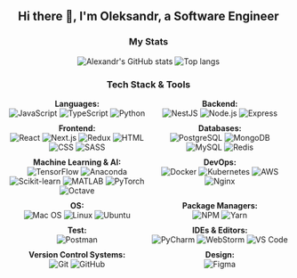 <h2 align="center">Hi there 👋, I'm Oleksandr, a Software Engineer</h2>

<h3 align="center">My Stats</h3>
<div align="center">
  <img alt="Alexandr's GitHub stats" src="https://github-readme-stats.vercel.app/api?username=seemyoon&show_icons=true&theme=transparent"/>
  <img alt="Top langs" src="https://github-readme-stats.vercel.app/api/top-langs/?username=seemyoon&layout=compact&langs_count=8&theme=transparent"/>
</div>

<h3 align="center">Tech Stack & Tools</h3>

<div align="center" style="display: flex; flex-wrap: wrap; justify-content: center; gap: 10px;">
  <div style="flex: 1 1 200px; min-width: 150px;">
    <strong>Languages:</strong><br/>
    <img src="https://skillicons.dev/icons?i=js" title="JavaScript"/>
    <img src="https://skillicons.dev/icons?i=ts" title="TypeScript"/>
    <img src="https://skillicons.dev/icons?i=py" title="Python"/>
  </div>

  <div style="flex: 1 1 200px; min-width: 150px;">
    <strong>Backend:</strong><br/>
    <img src="https://skillicons.dev/icons?i=nestjs" title="NestJS"/>
    <img src="https://skillicons.dev/icons?i=nodejs" title="Node.js"/>
    <img src="https://skillicons.dev/icons?i=express" title="Express"/>
  </div>

  <div style="flex: 1 1 200px; min-width: 150px;">
    <strong>Frontend:</strong><br/>
    <img src="https://skillicons.dev/icons?i=react" title="React"/>
    <img src="https://skillicons.dev/icons?i=nextjs" title="Next.js"/>
    <img src="https://skillicons.dev/icons?i=redux" title="Redux"/>
    <img src="https://skillicons.dev/icons?i=html" title="HTML"/>
    <img src="https://skillicons.dev/icons?i=css" title="CSS"/>
    <img src="https://skillicons.dev/icons?i=sass" title="SASS"/>
  </div>

  <div style="flex: 1 1 200px; min-width: 150px;">
    <strong>Databases:</strong><br/>
    <img src="https://skillicons.dev/icons?i=postgres" title="PostgreSQL"/>
    <img src="https://skillicons.dev/icons?i=mongodb" title="MongoDB"/>
    <img src="https://skillicons.dev/icons?i=mysql" title="MySQL"/>
    <img src="https://skillicons.dev/icons?i=redis" title="Redis"/>
  </div>

  <div style="flex: 1 1 200px; min-width: 150px;">
    <strong>Machine Learning & AI:</strong><br/>
    <img src="https://skillicons.dev/icons?i=tensorflow" title="TensorFlow"/>
    <img src="https://skillicons.dev/icons?i=anaconda" title="Anaconda"/>
    <img src="https://skillicons.dev/icons?i=sklearn" title="Scikit-learn"/>
    <img src="https://skillicons.dev/icons?i=matlab" title="MATLAB"/>
    <img src="https://skillicons.dev/icons?i=pytorch" title="PyTorch"/>
    <img src="https://skillicons.dev/icons?i=octave" title="Octave"/>
  </div>

  <div style="flex: 1 1 200px; min-width: 150px;">
    <strong>DevOps:</strong><br/>
    <img src="https://skillicons.dev/icons?i=docker" title="Docker"/>
    <img src="https://skillicons.dev/icons?i=kubernetes" title="Kubernetes"/>
    <img src="https://skillicons.dev/icons?i=aws" title="AWS"/>
    <img src="https://skillicons.dev/icons?i=nginx" title="Nginx"/>
  </div>

  <div style="flex: 1 1 200px; min-width: 150px;">
    <strong>OS:</strong><br/>
    <img src="https://skillicons.dev/icons?i=apple" title="Mac OS"/>
    <img src="https://skillicons.dev/icons?i=linux" title="Linux"/>
    <img src="https://skillicons.dev/icons?i=ubuntu" title="Ubuntu"/>
  </div>

  <div style="flex: 1 1 200px; min-width: 150px;">
    <strong>Package Managers:</strong><br/>
    <img src="https://skillicons.dev/icons?i=npm" title="NPM"/>
    <img src="https://skillicons.dev/icons?i=yarn" title="Yarn"/>
  </div>

  <div style="flex: 1 1 200px; min-width: 150px;">
    <strong>Test:</strong><br/>
    <img src="https://skillicons.dev/icons?i=postman" title="Postman"/>
  </div>

  <div style="flex: 1 1 200px; min-width: 150px;">
    <strong>IDEs & Editors:</strong><br/>
    <img src="https://skillicons.dev/icons?i=pycharm" title="PyCharm"/>
    <img src="https://skillicons.dev/icons?i=webstorm" title="WebStorm"/>
    <img src="https://skillicons.dev/icons?i=vscode" title="VS Code"/>
  </div>

  <div style="flex: 1 1 200px; min-width: 150px;">
    <strong>Version Control Systems:</strong><br/>
    <img src="https://skillicons.dev/icons?i=git" title="Git"/>
    <img src="https://skillicons.dev/icons?i=github" title="GitHub"/>
  </div>

  <div style="flex: 1 1 200px; min-width: 150px;">
    <strong>Design:</strong><br/>
    <img src="https://skillicons.dev/icons?i=figma" title="Figma"/>
  </div>
</div>
